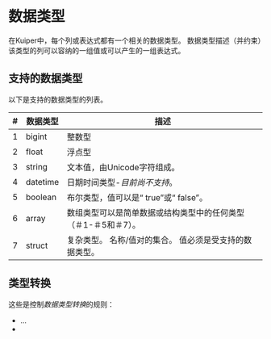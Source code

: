 # 数据类型

在Kuiper中，每个列或表达式都有一个相关的数据类型。 数据类型描述（并约束）该类型的列可以容纳的一组值或可以产生的一组表达式。



## 支持的数据类型

以下是支持的数据类型的列表。

| #    | 数据类型 | 描述                                                         |
| ---- | -------- | ------------------------------------------------------------ |
| 1    | bigint   | 整数型                                                       |
| 2    | float    | 浮点型                                                       |
| 3    | string   | 文本值，由Unicode字符组成。                                  |
| 4    | datetime | 日期时间类型-*目前尚不支持*。                                |
| 5    | boolean  | 布尔类型，值可以是“ true”或“ false”。                        |
| 6    | array    | 数组类型可以是简单数据或结构类型中的任何类型（＃1-＃5和＃7）。 |
| 7    | struct   | 复杂类型。 名称/值对的集合。 值必须是受支持的数据类型。      |



## 类型转换

这些是控制*数据类型转换*的规则：

- ...
- 


